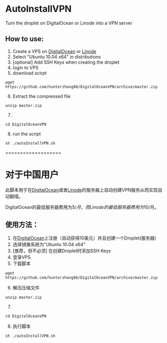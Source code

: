 AutoInstallVPN
===============

Turn the droplet on DigitalOcean or Linode into a VPN server

## How to use:

1. Create a VPS on [DigitalOcean](https://www.digitalocean.com/?refcode=ca6e33dd0964) or [Linode](https://www.linode.com/?r=218734ebc6cd68f661f596d887a106fa038e0b86)
2. Select "Ubuntu 10.04 x64" in distributions
3. [optional] Add SSH Keys when creating the droplet
4. login to VPS
5. download scirpt
```
wget https://github.com/hunterzhang86/DigitalOceanVPN/archive/master.zip
```
6. Extract the compressed file
```
unzip master.zip
```
7. 
```
cd DigitalOceanVPN
```
8. run the script
```
sh ./autoInstallVPN.sh
```

===================

# 对于中国用户

此脚本用于在[DigitalOcean](https://www.digitalocean.com/?refcode=ca6e33dd0964)或者[Linode](https://www.linode.com/?r=218734ebc6cd68f661f596d887a106fa038e0b86)的服务器上自动创建VPN服务从而实现自动翻墙。

DigitalOcean的最低服务器费用为$5/月 ，而Linode的最低服务器费用为$10/月。

## 使用方法：

1. 在[DigitalOcean](https://www.digitalocean.com/?refcode=ca6e33dd0964)上注册（自动获得10美元）并且创建一个Droplet(服务器) 
2. 选择镜像系统为"Ubuntu 10.04 x64"
3. [推荐，但不必须] 在创建Droplet时添加SSH Keys
4. 登录VPS
5. 下载脚本
```
wget https://github.com/hunterzhang86/DigitalOceanVPN/archive/master.zip
```
6. 解压压缩文件
```
unzip master.zip
```
7. 
```
cd DigitalOceanVPN
```
8. 执行脚本
```
sh ./autoInstallVPN.sh
```